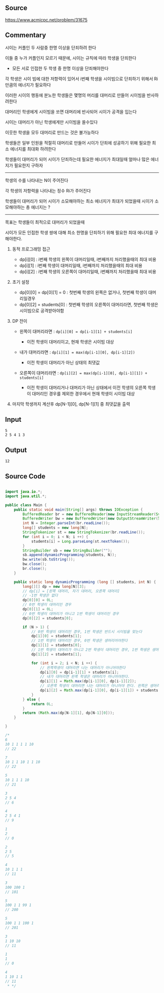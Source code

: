 ## Source

https://www.acmicpc.net/problem/31675

## Commentary

시이는 커플인 두 사람중 한명 이상을 단죄하려 한다

이들 중 누가 커플인지 모르기 때문에, 시이는 규칙에 따라 학생을 단죄한다

- 모든 서로 인접한 두 학생 중 한명 이상을 단죄해야한다

각 학생은 시이 빔에 대한 저항력이 있어서 i번째 학생을 시이빔으로 단죄하기 위해서 Ri 만큼의 에너지가 필요하다

이러한 시이의 행동에 분노한 학생들은 몇명의 머리를 대머리로 만들어 시이빔을 반사하려한다

대머리인 학생에게 시이빔을 쏘면 대머리에 반사되어 시이가 공격을 입는다

시이는 대머리가 아닌 학생에게만 시이빔을 쏠수있다

이웃한 학생을 모두 대머리로 만드는 것은 불가능하다

학생들은 일부 인원을 적절히 대머리로 만들어 시이가 단죄에 성공하기 위해 필요한 최소 에너지를 최대화 하려한다

학생들이 대머리가 되어 시이가 단죄하는데 필요한 에너지가 최대일때 얼마나 많은 에너지가 필요한지 구하자

---

학생의 수를 나타내는 N이 주어진다

각 학생의 저항력을 나타내는 정수 Ri가 주어진다

학생들이 대머리가 되어 시이가 소모해야하는 최소 에너지가 최대가 되었을때 시이가 소모해야하는 총 에너지는 ?

----

목표는 학생들이 최적으로 대머리가 되었을때

시이가 모든 인접한 학생 쌍에 대해 최소 한명을 단죄하기 위해 필요한 최대 에너지를 구해야한다.

1. 동적 프로그래밍 접근
    - dp[i][0] : i번째 학생의 왼쪽이 대머리일때, i번째까지 처리했을때의 최대 비용
    - dp[i][1] : i번째 학생이 대머리일때, i번째까지 처리했을때의 최대 비용
    - dp[i][2] : i번째 학생의 오른쪽이 대머리일때, i번째까지 처리했을때 최대 비용

2. 초기 설정
    - dp[0][0] = dp[0][1] = 0 : 첫번째 학생의 왼쪽은 없거나, 첫번째 학생이 대머리일경우
    - dp[0][2] = students[0] : 첫번째 학생의 오른쪽이 대머리라면, 첫번째 학생은 시이빔으로 공격받아야함


3. DP 전이

    - 왼쪽이 대머리라면 : `dp[i][0] = dp[i-1][1] + students[i]`
        - 이전 학생이 대머리이고, 현재 학생은 시이빔 대상

    - 내가 대머리라면 : `dp[i][1] = max(dp[i-1][0], dp[i-1][2])`
        - 이전 학생이 대머리가 아닌 상태의 최댓값

    - 오른쪽이 대머리라면 : `dp[i][2] = max(dp[i-1][0], dp[i-1][1]) + students[i]`
        - 이전 학생이 대머리거나 대머리가 아닌 상태에서 이전 학생의 오른쪽 학생이 대머리인 경우를 제외한 경우에서 현재 학생이 시이빔 대상

4. 마지막 학생까지 계산후 dp[N-1][0], dp[N-1][1] 중 최댓값을 출력



## Input

```
5
2 5 4 1 3
```

## Output
```
12
```

## Source Code

```java

import java.io.*;
import java.util.*;

public class Main {
    public static void main(String[] args) throws IOException {
        BufferedReader br = new BufferedReader(new InputStreamReader(System.in));
        BufferedWriter bw = new BufferedWriter(new OutputStreamWriter(System.out));
        int N = Integer.parseInt(br.readLine());
        long[] students = new long[N];
        StringTokenizer st = new StringTokenizer(br.readLine());
        for (int i = 0; i < N; i ++) {
            students[i] = Long.parseLong(st.nextToken());
        }
        StringBuilder sb = new StringBuilder("");
        sb.append(dynamicProgramming(students, N));
        bw.write(sb.toString());
        bw.close();
        br.close();
    }

    public static long dynamicProgramming (long [] students, int N) {
        long[][] dp = new long[N][3];
        // dp[i] = [왼쪽 대머리, 자기 대머리, 오른쪽 대머리]
        // -1번 학생은 없다
        dp[0][0] = 0L;
        // 0번 학생이 대머리인 경우
        dp[0][1] = 0L;
        // 0번 학생이 대머리가 아니고 1번 학생이 대머리인 경우
        dp[0][2] = students[0];

        if (N > 1) {
            // 0번 학생이 대머리인 경우, 1번 학생은 반드시 시이빔을 맞는다
            dp[1][0] = students[1];
            // 1번 학생이 대머리인 경우, 0번 학생은 생머리어야한다
            dp[1][1] = students[0];
            // 1번 학생이 대머리가 아니고 2번 학생이 대머리인 경우, 1번 학생은 생머리이고, 0번 학생은 생머리가 아니어도 된다
            dp[1][2] = students[1];

            for (int i = 2; i < N; i ++) {
                // 왼쪽학생이 대머리면 나는 대머리가 아니어야한다
                dp[i][0] = dp[i-1][1] + students[i];
                // 내가 대머리면 왼쪽 학생은 대머리가 아니어야한다.
                dp[i][1] = Math.max(dp[i-1][0], dp[i-1][2]);
                // 오른쪽 학생이 대머리면 나는 대머리가 아니어야 한다. 왼쪽은 생머리어도 되고, 대머리어도 된다. 단 dp[i-1][2]는 불가능하다.
                dp[i][2] = Math.max(dp[i-1][0], dp[i-1][1]) + students[i];
            }
        } else {
            return 0L;
        }
        return (Math.max(dp[N-1][1], dp[N-1][0]));
    }

}

/*
6
10 1 1 1 1 10
// 22

7
10 1 1 10 1 1 10
// 22

5
10 1 1 1 10
// 21

3
2 5 4
// 6

4
2 5 4 1
// 9

1
2
// 0

2
2 5
// 5

4
10 1 1 1
// 11

3
100 100 1
// 101

5
100 1 1 99 1
// 200

5
100 1 1 100 1
// 201

3
1 10 10
// 11

1
1
// 0

4
1 10 1 1
// 11
 * */
```
